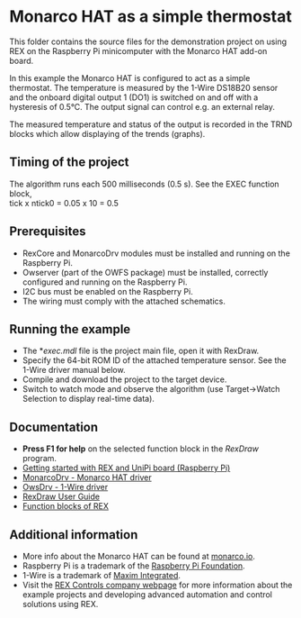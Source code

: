 Monarco HAT as a simple thermostat 
==================================
 
This folder contains the source files for the demonstration project on using
REX on the Raspberry Pi minicomputer with the Monarco HAT add-on board. 

In this example the Monarco HAT is configured to act as a simple thermostat. The 
temperature is measured by the 1-Wire DS18B20 sensor and the onboard digital 
output 1 (DO1) is switched on and off with a hysteresis of 0.5°C. The output 
signal can control e.g. an external relay.

The measured temperature and status of the output is recorded in the TRND blocks
which allow displaying of the trends (graphs). 

## Timing of the project ##

The algorithm runs each 500 milliseconds (0.5 s). See the EXEC function block,  
tick x ntick0 = 0.05 x 10 = 0.5 

## Prerequisites ##

- RexCore and MonarcoDrv modules must be installed and running on the Raspberry
Pi.
- Owserver (part of the OWFS package) must be installed, correctly configured 
and running on the Raspberry Pi.
- I2C bus must be enabled on the Raspberry Pi.
- The wiring must comply with the attached schematics. 

## Running the example ##

- The **exec.mdl* file is the project main file, open it with RexDraw.
- Specify the 64-bit ROM ID of the attached temperature sensor. See the 1-Wire driver manual below.
- Compile and download the project to the target device.
- Switch to watch mode and observe the algorithm (use Target->Watch Selection 
  to display real-time data).
   
## Documentation ##

- **Press F1 for help** on the selected function block in the *RexDraw* program.
- [Getting started with REX and UniPi board (Raspberry Pi)](https://www.rexcontrols.com/media/2.50.4/doc/ENGLISH/MANUALS/RexGettingStarted/RexGettingStarted_UniPi_ENG.html)
- [MonarcoDrv - Monarco HAT driver](https://www.rexcontrols.com/media/2.50.4/doc/ENGLISH/MANUALS/MonarcoDrv/MonarcoDrv_ENG.html)
- [OwsDrv - 1-Wire driver](https://www.rexcontrols.com/media/2.50.4/doc/ENGLISH/MANUALS/OwsDrv/OwsDrv_ENG.html)
- [RexDraw User Guide](https://www.rexcontrols.com/media/2.50.4/doc/ENGLISH/MANUALS/RexDraw/RexDraw_ENG.html)
- [Function blocks of REX](https://www.rexcontrols.com/media/2.50.4/doc/ENGLISH/MANUALS/BRef/BRef_ENG.html)

## Additional information ##

- More info about the Monarco HAT can be found at [monarco.io](http://www.monarco.io).
- Raspberry Pi is a trademark of the [Raspberry Pi Foundation](http://www.raspberrypi.org).
- 1-Wire is a trademark of [Maxim Integrated](http://www.maxim-ic.com).
- Visit the [REX Controls company webpage](http://www.rexcontrols.com) 
for more information about the example projects and developing advanced 
automation and control solutions using REX.